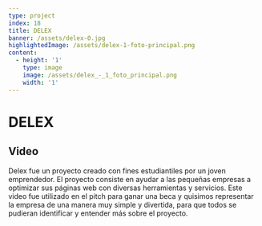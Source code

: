 ```yaml
---
type: project
index: 18
title: DELEX
banner: /assets/delex-0.jpg
highlightedImage: /assets/delex-1-foto-principal.png
content:
  - height: '1'
    type: image
    image: /assets/delex_-_1_foto_principal.png
    width: '1'
---
```

# DELEX

## Video

Delex fue un proyecto creado con fines estudiantiles por un joven emprendedor. El proyecto consiste en ayudar a las pequeñas empresas a optimizar sus páginas web con diversas herramientas y servicios. Este video fue utilizado en el pitch para ganar una beca y quisimos representar la empresa de una manera muy simple y divertida, para que todos se pudieran identificar y entender más sobre el proyecto.

